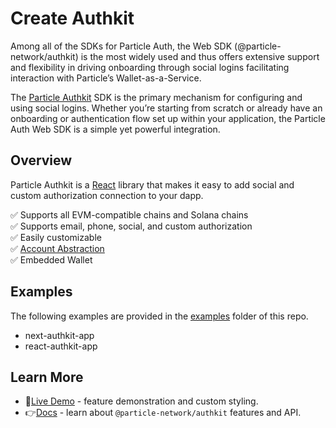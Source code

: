 # Create Authkit

Among all of the SDKs for Particle Auth, the Web SDK (@particle-network/authkit) is the most widely used and thus offers extensive support and flexibility in driving onboarding through social logins facilitating interaction with Particle’s Wallet-as-a-Service.

The [Particle Authkit](https://developers.particle.network/api-reference/auth/desktop-sdks/web) SDK is the primary mechanism for configuring and using social logins. Whether you’re starting from scratch or already have an onboarding or authentication flow set up within your application, the Particle Auth Web SDK is a simple yet powerful integration.

## Overview

Particle Authkit is a [React](https://react.dev/) library that makes it easy to add social and custom authorization connection to your dapp.

✅ Supports all EVM-compatible chains and Solana chains  
✅ Supports email, phone, social, and custom authorization  
✅ Easily customizable  
✅ [Account Abstraction](https://eips.ethereum.org/EIPS/eip-4337)  
✅ Embedded Wallet

## Examples

The following examples are provided in the [examples](./examples/) folder of this repo.

- next-authkit-app
- react-authkit-app

## Learn More

- 🎉[Live Demo](https://auth-demo.particle.netwok) - feature demonstration and custom styling.
- 👉[Docs](https://developers.particle.network/api-reference/auth/desktop-sdks/web) - learn about `@particle-network/authkit` features and API.
